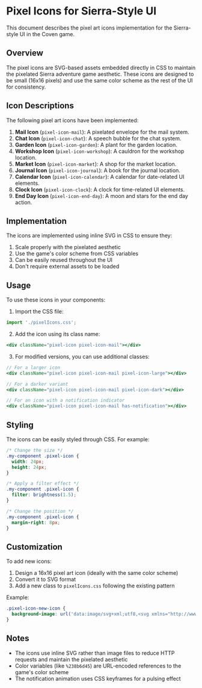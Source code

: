 # Pixel Icons for Sierra-Style UI

This document describes the pixel art icons implementation for the Sierra-style UI in the Coven game.

## Overview

The pixel icons are SVG-based assets embedded directly in CSS to maintain the pixelated Sierra adventure game aesthetic. These icons are designed to be small (16x16 pixels) and use the same color scheme as the rest of the UI for consistency.

## Icon Descriptions

The following pixel art icons have been implemented:

1. **Mail Icon** (`pixel-icon-mail`): A pixelated envelope for the mail system.
2. **Chat Icon** (`pixel-icon-chat`): A speech bubble for the chat system.
3. **Garden Icon** (`pixel-icon-garden`): A plant for the garden location.
4. **Workshop Icon** (`pixel-icon-workshop`): A cauldron for the workshop location.
5. **Market Icon** (`pixel-icon-market`): A shop for the market location.
6. **Journal Icon** (`pixel-icon-journal`): A book for the journal location.
7. **Calendar Icon** (`pixel-icon-calendar`): A calendar for date-related UI elements.
8. **Clock Icon** (`pixel-icon-clock`): A clock for time-related UI elements.
9. **End Day Icon** (`pixel-icon-end-day`): A moon and stars for the end day action.

## Implementation

The icons are implemented using inline SVG in CSS to ensure they:
1. Scale properly with the pixelated aesthetic
2. Use the game's color scheme from CSS variables
3. Can be easily reused throughout the UI
4. Don't require external assets to be loaded

## Usage

To use these icons in your components:

1. Import the CSS file:
```jsx
import './pixelIcons.css';
```

2. Add the icon using its class name:
```jsx
<div className="pixel-icon pixel-icon-mail"></div>
```

3. For modified versions, you can use additional classes:
```jsx
// For a larger icon
<div className="pixel-icon pixel-icon-mail pixel-icon-large"></div>

// For a darker variant
<div className="pixel-icon pixel-icon-mail pixel-icon-dark"></div>

// For an icon with a notification indicator
<div className="pixel-icon pixel-icon-mail has-notification"></div>
```

## Styling

The icons can be easily styled through CSS. For example:

```css
/* Change the size */
.my-component .pixel-icon {
  width: 24px;
  height: 24px;
}

/* Apply a filter effect */
.my-component .pixel-icon {
  filter: brightness(1.5);
}

/* Change the position */
.my-component .pixel-icon {
  margin-right: 8px;
}
```

## Customization

To add new icons:

1. Design a 16x16 pixel art icon (ideally with the same color scheme)
2. Convert it to SVG format
3. Add a new class to `pixelIcons.css` following the existing pattern

Example:
```css
.pixel-icon-new-icon {
  background-image: url('data:image/svg+xml;utf8,<svg xmlns="http://www.w3.org/2000/svg" width="16" height="16" viewBox="0 0 16 16">/* SVG content here */</svg>');
}
```

## Notes

- The icons use inline SVG rather than image files to reduce HTTP requests and maintain the pixelated aesthetic
- Color variables (like `%238b6d45`) are URL-encoded references to the game's color scheme
- The notification animation uses CSS keyframes for a pulsing effect